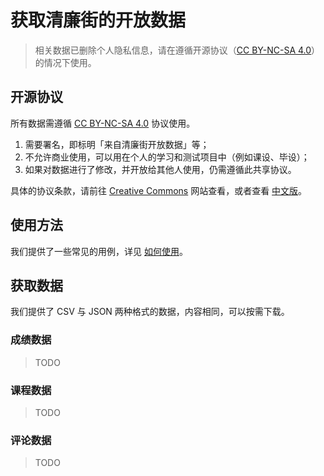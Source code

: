 # 获取清廉街的开放数据

> 相关数据已删除个人隐私信息，请在遵循开源协议（[CC BY-NC-SA 4.0](https://creativecommons.org/licenses/by-nc-sa/4.0/)）的情况下使用。

## 开源协议

所有数据需遵循 [CC BY-NC-SA 4.0](https://creativecommons.org/licenses/by-nc-sa/4.0/) 协议使用。

1. 需要署名，即标明「来自清廉街开放数据」等；
2. 不允许商业使用，可以用在个人的学习和测试项目中（例如课设、毕设）；
3. 如果对数据进行了修改，并开放给其他人使用，仍需遵循此共享协议。

具体的协议条款，请前往 [Creative Commons](https://creativecommons.org/licenses/by-nc-sa/4.0/) 网站查看，或者查看 [中文版](https://creativecommons.org/licenses/by-nc-sa/4.0/deed.zh-hans)。

## 使用方法

我们提供了一些常见的用例，详见 [如何使用](./如何使用.md)。

## 获取数据

我们提供了 CSV 与 JSON 两种格式的数据，内容相同，可以按需下载。

### 成绩数据

> TODO

### 课程数据

> TODO

### 评论数据

> TODO
